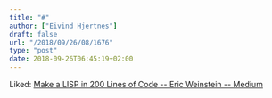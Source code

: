 ```yaml
---
title: "#"
author: ["Eivind Hjertnes"]
draft: false
url: "/2018/09/26/08/1676"
type: "post"
date: 2018-09-26T06:45:19+02:00
---
```


Liked:
[Make
a LISP in 200 Lines of Code -- Eric Weinstein -- Medium](https://medium.com/@eric.q.weinstein/lisp-repl-it-tutorial-9a8f2d7d7584)
